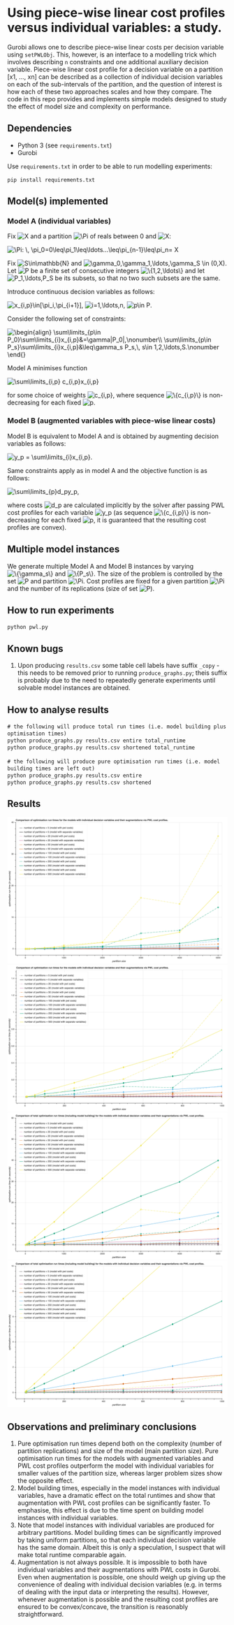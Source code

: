 # Using piece-wise linear cost profiles versus individual variables: a study.
Gurobi allows one to describe piece-wise linear costs per decision variable using `setPWLObj`. This, however, is an interface to a modelling trick which involves describing `n` constraints and one additional auxiliary decision variable. Piece-wise linear cost profile for a decision variable on a partition [x1, ..., xn] can be described as a collection of individual decision variables on each of the sub-intervals of the partition, and the question of interest is how each of these two approaches scales and how they compare. The code in this repo provides and implements simple models designed to study the effect of model size and complexity on performance.

## Dependencies
* Python 3 (see `requirements.txt`)
* Gurobi 

Use `requirements.txt` in order to be able to run modelling experiments:

```
pip install requirements.txt
```
## Model(s) implemented
### Model A (individual variables)
Fix <img src="https://latex.codecogs.com/svg.latex?X" title="X" /> and a partition <img src="https://latex.codecogs.com/svg.latex?\inline&space;\Pi" title="\Pi" /> of reals between 0 and <img src="https://latex.codecogs.com/svg.latex?X" title="X" />: 

<img src="https://latex.codecogs.com/svg.latex?\Pi:&space;\,&space;\pi_0=0\leq\pi_1\leq\ldots...\leq\pi_{n-1}\leq\pi_n=&space;X" title="\Pi: \, \pi_0=0\leq\pi_1\leq\ldots...\leq\pi_{n-1}\leq\pi_n= X" />

Fix <img src="https://latex.codecogs.com/svg.latex?\inline&space;S\in\mathbb{N}" title="S\in\mathbb{N}" /> and <img src="https://latex.codecogs.com/svg.latex?\inline&space;\gamma_0,\gamma_1,\ldots,\gamma_S&space;\in&space;(0,X)" title="\gamma_0,\gamma_1,\ldots,\gamma_S \in (0,X)" />. Let <img src="https://latex.codecogs.com/svg.latex?P" title="P" /> be a finite set of consecutive integers <img src="https://latex.codecogs.com/svg.latex?\inline&space;\{1,2,\ldots\}" title="\{1,2,\ldots\}" /> and let <img src="https://latex.codecogs.com/svg.latex?\inline&space;P_1,\ldots,P_S" title="P_1,\ldots,P_S" /> be its subsets, so that no two such subsets are the same.

Introduce continuous decision variables as follows: 

<img src="https://latex.codecogs.com/svg.latex?\inline&space;x_{i,p}\in[\pi_i,\pi_{i&plus;1}]" title="x_{i,p}\in[\pi_i,\pi_{i+1}]" />, <img src="https://latex.codecogs.com/svg.latex?\inline&space;i=1,\ldots,n" title="i=1,\ldots,n" />, <img src="https://latex.codecogs.com/svg.latex?\inline&space;p\in&space;P" title="p\in P" />. 

Consider the following set of constraints:

<img src="https://latex.codecogs.com/svg.latex?\begin{align}&space;\sum\limits_{p\in&space;P_0}\sum\limits_{i}x_{i,p}&=\gamma|P_0|,\nonumber\\&space;\sum\limits_{p\in&space;P_s}\sum\limits_{i}x_{i,p}&\leq\gamma_s&space;P_s,\,&space;s\in&space;1,2,\ldots,S.\nonumber&space;\end{}" title="\begin{align} \sum\limits_{p\in P_0}\sum\limits_{i}x_{i,p}&=\gamma|P_0|,\nonumber\\ \sum\limits_{p\in P_s}\sum\limits_{i}x_{i,p}&\leq\gamma_s P_s,\, s\in 1,2,\ldots,S.\nonumber \end{}" />

Model A minimises function 

<img src="https://latex.codecogs.com/svg.latex?\inline&space;\sum\limits_{i,p}&space;c_{i,p}x_{i,p}" title="\sum\limits_{i,p} c_{i,p}x_{i,p}" /> 

for some choice of weights <img src="https://latex.codecogs.com/svg.latex?\inline&space;c_{i,p}" title="c_{i,p}" />, where sequence <img src="https://latex.codecogs.com/svg.latex?\inline&space;\{c_{i,p}\}" title="\{c_{i,p}\}" /> is non-decreasing for each fixed <img src="https://latex.codecogs.com/svg.latex?\inline&space;p" title="p" />.

### Model B (augmented variables with piece-wise linear costs)
Model B is equivalent to Model A and is obtained by augmenting decision variables as follows:

<img src="https://latex.codecogs.com/svg.latex?\inline&space;y_p&space;=&space;\sum\limits_{i}x_{i,p}" title="y_p = \sum\limits_{i}x_{i,p}" />.

Same constraints apply as in model A and the objective function is as follows:

<img src="https://latex.codecogs.com/svg.latex?\inline&space;\sum\limits_{p}d_py_p" title="\sum\limits_{p}d_py_p" />,

where costs <img src="https://latex.codecogs.com/svg.latex?\inline&space;d_p" title="d_p" /> are calculated implicitly by the solver after passing PWL cost profiles for each variable <img src="https://latex.codecogs.com/svg.latex?\inline&space;y_p" title="y_p" /> (as sequence <img src="https://latex.codecogs.com/svg.latex?\inline&space;\{c_{i,p}\}" title="\{c_{i,p}\}" /> is non-decreasing for each fixed <img src="https://latex.codecogs.com/svg.latex?\inline&space;p" title="p" />, it is guaranteed that the resulting cost profiles are convex).

## Multiple model instances
We generate multiple Model A and Model B instances by varying <img src="https://latex.codecogs.com/svg.latex?\inline&space;\{\gamma_s\}" title="\{\gamma_s\}" /> and <img src="https://latex.codecogs.com/svg.latex?\inline&space;\{P_s\}" title="\{P_s\}" />. The size of the problem is controlled by the set <img src="https://latex.codecogs.com/svg.latex?\inline&space;P" title="P" /> and partition <img src="https://latex.codecogs.com/svg.latex?\inline&space;\Pi" title="\Pi" />. Cost profiles are fixed for a given partition <img src="https://latex.codecogs.com/svg.latex?\inline&space;\Pi" title="\Pi" /> and the number of its replications (size of set <img src="https://latex.codecogs.com/svg.latex?\inline&space;P" title="P" />).

## How to run experiments
```
python pwl.py
```
## Known bugs
1. Upon producing `results.csv` some table cell labels have suffix `_copy` - this needs to be removed prior to running `produce_graphs.py`; theis suffix is probably due to the need to repeatedly generate experiments until solvable model instances are obtained.

## How to analyse results
```
# the following will produce total run times (i.e. model building plus optimisation times)
python produce_graphs.py results.csv entire total_runtime
python produce_graphs.py results.csv shortened total_runtime

# the following will produce pure optimisation run times (i.e. model building times are left out)
python produce_graphs.py results.csv entire
python produce_graphs.py results.csv shortened
```

## Results
![alt text](figures/optimisation-only-entire-range-of-partition-size.png)
![alt text](figures/optimisation-only-small-partition-size.png)
![alt text](figures/total_runtimes-entire-range-of-partition-size.png)
![alt text](figures/total-runtimes-only-small-partition-size.png)

## Observations and preliminary conclusions
1. Pure optimisation run times depend both on the complexity (number of partition replications) and size of the model (main partition size). Pure optimisation run times for the models with augmented variables and PWL cost profiles outperform the model with individual variables for smaller values of the partition size, whereas larger problem sizes show the opposite effect.
2. Model building times, especially in the model instances with individual variables, have a dramatic effect on the total runtimes and show that augmentation with PWL cost profiles can be significantly faster. To emphasise, this effect is due to the time spent on building model instances with individual variables.
3. Note that model instances with individual variables are produced for arbitrary partitions. Model building times can be significantly improved by taking uniform partitions, so that each individual decision variable has the same domain. Albeit this is only a speculation, I suspect that will make total runtime comparable again.
4. Augmentation is not always possible. It is impossible to both have individual variables and their augmentations with PWL costs in Gurobi. Even when augmentation is possible, one should weigh up giving up the convenience of dealing with individual decision variables (e.g. in terms of dealing with the input data or interpreting the results). However, whenever augmentation is possible and the resulting cost profiles are ensured to be convex/concave, the transition is reasonably straightforward.
